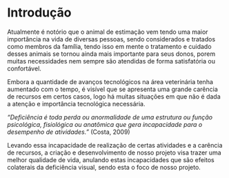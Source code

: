 # Introdução

Atualmente é notório que o animal de estimação vem tendo uma maior importância na vida de diversas pessoas, sendo considerados e tratados como membros da família, tendo isso em mente o tratamento e cuidado desses animais se tornou ainda mais importante para seus donos, porem muitas necessidades nem sempre são atendidas de forma satisfatória ou confortável.

Embora a quantidade de avanços tecnológicos na área veterinária tenha aumentado com o tempo, é visível que se apresenta uma grande carência de recursos em certos casos, logo há muitas situações em que não é dada a atenção e importância tecnológica necessária.

*“Deficiência é toda perda ou anormalidade de uma estrutura ou função psicológica, fisiológica ou anatômica que gera incapacidade para o desempenho de atividades.”* (Costa, 2009)


Levando essa incapacidade de realização de certas atividades e a carência de recursos, a criação e desenvolvimento de nosso projeto visa trazer uma melhor qualidade de vida, anulando estas incapacidades que são efeitos colaterais da deficiência visual, sendo esta o foco de nosso projeto.

